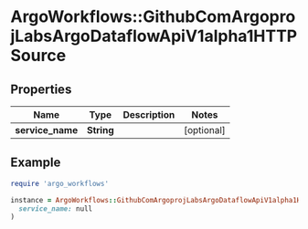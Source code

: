 # ArgoWorkflows::GithubComArgoprojLabsArgoDataflowApiV1alpha1HTTPSource

## Properties

| Name | Type | Description | Notes |
| ---- | ---- | ----------- | ----- |
| **service_name** | **String** |  | [optional] |

## Example

```ruby
require 'argo_workflows'

instance = ArgoWorkflows::GithubComArgoprojLabsArgoDataflowApiV1alpha1HTTPSource.new(
  service_name: null
)
```

